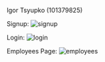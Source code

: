 Igor Tsyupko (101379825)

Signup:
![signup](https://github.com/xMrazz/101379825_COMP3133_Assignment2/assets/123474463/886ee82a-c844-47aa-b79c-ad1e2b707d65)


Login:
![login](https://github.com/xMrazz/101379825_COMP3133_Assignment2/assets/123474463/a5a29465-da86-4b55-86e9-321a29dd2407)


Employees Page:
![employees](https://github.com/xMrazz/101379825_COMP3133_Assignment2/assets/123474463/31d9dde4-672b-470d-93ea-a8ffc44b945f)

